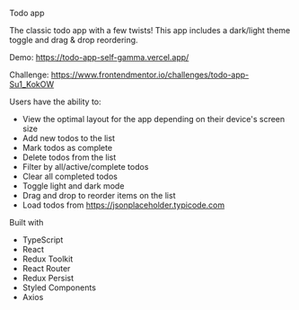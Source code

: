 Todo app

The classic todo app with a few twists! This app includes a dark/light theme toggle and drag & drop reordering.

Demo: https://todo-app-self-gamma.vercel.app/

Challenge: https://www.frontendmentor.io/challenges/todo-app-Su1_KokOW

Users have the ability to:

- View the optimal layout for the app depending on their device's screen size
- Add new todos to the list
- Mark todos as complete
- Delete todos from the list
- Filter by all/active/complete todos
- Clear all completed todos
- Toggle light and dark mode
- Drag and drop to reorder items on the list
- Load todos from https://jsonplaceholder.typicode.com

Built with

- TypeScript
- React
- Redux Toolkit
- React Router
- Redux Persist
- Styled Components
- Axios